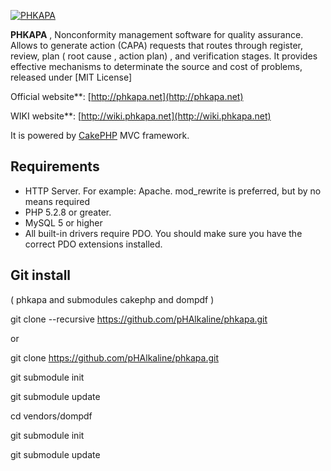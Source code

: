 [![PHKAPA](http://phkapa.net/images/phkapa_logo.png)](http://phkapa.net)


**PHKAPA** , Nonconformity management software for quality assurance. Allows to generate action (CAPA) requests that routes through register, review, plan ( root cause , action plan) , and verification stages. It provides effective mechanisms to determinate the source and cost of problems, released under [MIT License]

Official website**: [http://phkapa.net](http://phkapa.net)

WIKI website**: [http://wiki.phkapa.net](http://wiki.phkapa.net)

It is powered by [CakePHP](http://cakephp.org) MVC framework.


## Requirements
  * HTTP Server. For example: Apache. mod_rewrite is preferred, but by no means required
  * PHP 5.2.8 or greater.
  * MySQL 5 or higher
  * All built-in drivers require PDO. You should make sure you have the correct PDO extensions installed.

## Git install 
( phkapa and submodules cakephp and dompdf )

git clone --recursive https://github.com/pHAlkaline/phkapa.git

or

git clone https://github.com/pHAlkaline/phkapa.git

git submodule init

git submodule update

cd vendors/dompdf

git submodule init

git submodule update


